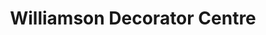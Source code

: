 ---
title: "Williamson Decorator Centre"
url: /durham/williamson-decorator-centre/
shop: doityourself
---